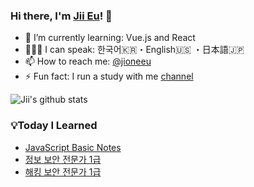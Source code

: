 ### Hi there, I'm [Jii Eu](https://www.jioneeu.com/)! 👋

- 🌱 I’m currently learning: Vue.js and React <br>
- 👨🏻‍💻 I can speak: 한국어🇰🇷・English🇺🇸 ・日本語🇯🇵 <br>
- 📫 How to reach me: [@jioneeu](https://www.twitter.com/jioneeu)<br>
- ⚡ Fun fact: I run a study with me [channel](https://www.youtube.com/channel/UC8hY3wjYlK2U9W4fqKN598Q?view_as=subscriber)  <br>

![Jii's github stats](https://github-readme-stats.vercel.app/api?username=jioneeu&show_icons=true)

### 💡Today I Learned
<!-- BLOG-POST-LIST:START -->
- [JavaScript Basic Notes](https://jioneeu.github.io/jsbasicnotes)
- [정보 보안 전문가 1급](https://jioneeu.github.io/ITsecexpert-1)
- [해킹 보안 전문가 1급](https://jioneeu.github.io/hsecexpert-1)
<!-- BLOG-POST-LIST:END -->

